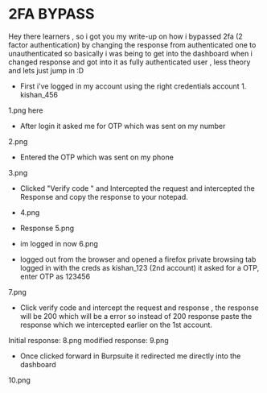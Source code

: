 # 2FA BYPASS 

Hey there learners , so i got you my write-up on how i bypassed 2fa (2 factor authentication)  by changing the response from authenticated one to unauthenticated so basically i was being to get into the dashboard when i changed response and got into it as fully authenticated user , less theory and lets just jump in :D

* First i've logged in my account using the right credentials account 1. kishan_456

1.png here

* After login it asked me for OTP which was sent on my number

2.png 

* Entered  the OTP which was sent on my phone 

3.png

* Clicked "Verify code " and Intercepted the request and intercepted the Response and copy the response to your notepad.
* 4.png 
* Response 
 5.png
* im logged in now
 6.png

* logged out from the browser and opened a firefox private browsing tab
logged in with the creds as kishan_123 (2nd account)
it asked for a OTP, enter OTP as 123456

7.png

* Click verify code and intercept the request and response , the response will be 200 which will be a error so instead of 200 response paste the response which we intercepted earlier on the 1st account.

Initial response:
8.png
modified response:
9.png

* Once clicked forward in Burpsuite it redirected me directly into the dashboard 

10.png

